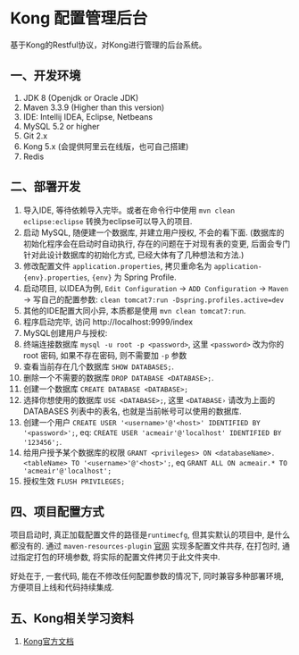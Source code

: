 # Kong 配置管理后台

基于Kong的Restful协议，对Kong进行管理的后台系统。

## 一、开发环境

1. JDK 8 (Openjdk or Oracle JDK)
2. Maven 3.3.9 (Higher than this version)
3. IDE: Intellij IDEA, Eclipse, Netbeans
4. MySQL 5.2 or higher
5. Git 2.x
6. Kong 5.x (会提供阿里云在线版，也可自己搭建)
7. Redis

## 二、部署开发

1. 导入IDE, 等待依赖导入完毕。或者在命令行中使用 `mvn clean eclipse:eclipse` 转换为eclipse可以导入的项目.
2. 启动 MySQL, 随便建一个数据库, 并建立用户授权, 不会的看下面. (数据库的初始化程序会在启动时自动执行, 存在的问题在于对现有表的变更, 后面会专门针对此设计数据库的初始化方式, 已经大体有了几种想法和方法.)
3. 修改配置文件 `application.properties`, 拷贝重命名为 `application-{env}.properties`, `{env}` 为 Spring Profile.
4. 启动项目, 以IDEA为例, `Edit Configuration` -> `ADD Configuration` -> `Maven` -> 写自己的配置参数: `clean tomcat7:run -Dspring.profiles.active=dev`
5. 其他的IDE配置大同小异, 本质都是使用 `mvn clean tomcat7:run`.
6. 程序启动完毕, 访问 http://localhost:9999/index
7. MySQL创建用户与授权:
  1. 终端连接数据库 `mysql -u root -p <password>`, 这里 `<password>` 改为你的 root 密码, 如果不存在密码, 则不需要加 `-p` 参数
  2. 查看当前存在几个数据库 `SHOW DATABASES;`.
  3. 删除一个不需要的数据库 `DROP DATABASE <DATABASE>;`.
  4. 创建一个数据库 `CREATE DATABASE <DATABASE>;`
  5. 选择你想使用的数据库 `USE <DATABASE>;`, 这里 `<DATABASE›` 请改为上面的 DATABASES 列表中的表名, 也就是当前帐号可以使用的数据库.
  6. 创建一个用户 `CREATE USER '<username>'@'<host>' IDENTIFIED BY '<password>';`, eq: `CREATE USER 'acmeair'@'localhost' IDENTIFIED BY '123456';`.
  7. 给用户授予某个数据库的权限 `GRANT <privileges> ON <databaseName>.<tableName> TO '<username>'@'<host>';`, eq `GRANT ALL ON acmeair.* TO 'acmeair'@'localhost';`
  8. 授权生效 `FLUSH PRIVILEGES;`

## 四、项目配置方式

项目启动时, 真正加载配置文件的路径是`runtimecfg`, 但其实默认的项目中, 是什么都没有的. 通过 `maven-resources-plugin` [官网](http://maven.apache.org/plugins/maven-resources-plugin/) 实现多配置文件共存, 在打包时, 通过指定打包的环境参数, 将实际的配置文件拷贝于此文件夹中.

好处在于, 一套代码, 能在不修改任何配置参数的情况下, 同时兼容多种部署环境, 方便项目上线和代码持续集成.

## 五、Kong相关学习资料

1. [Kong官方文档](http://getkong.org/doc)
